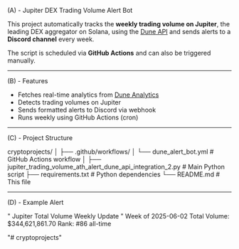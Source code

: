 (A) - Jupiter DEX Trading Volume Alert Bot

This project automatically tracks the **weekly trading volume on Jupiter**, the leading DEX aggregator on Solana, using the [Dune API](https://dune.com/docs/api/) and sends alerts to a **Discord channel** every week.

The script is scheduled via **GitHub Actions** and can also be triggered manually.

---

(B) - Features

- Fetches real-time analytics from [Dune Analytics](https://dune.com/)
- Detects trading volumes on Jupiter
- Sends formatted alerts to Discord via webhook
- Runs weekly using GitHub Actions (cron)

---

(C) - Project Structure

cryptoprojects/
│
├── .github/workflows/
│ └── dune_alert_bot.yml # GitHub Actions workflow
│
├── jupiter_trading_volume_ath_alert_dune_api_integration_2.py # Main Python script
├── requirements.txt # Python dependencies
└── README.md # This file


---


(D) - Example Alert

" Jupiter Total Volume Weekly Update "
Week of 2025-06-02
Total Volume: $344,621,861.70
Rank: #86 all-time

"# cryptoprojects" 
